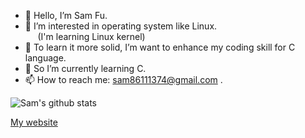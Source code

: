 - 👋 Hello, I’m Sam Fu.
- 👀 I’m interested in operating system like Linux.\
&nbsp;&nbsp;&nbsp;&nbsp;&nbsp;(I'm learning Linux kernel)
- 💞️ To learn it more solid, I’m want to enhance my coding skill for C language.
- 🌱 So I’m currently learning C.   
- 📫 How to reach me: sam86111374@gmail.com .

<!---
samfu19971113/samfu19971113 is a ✨ special ✨ repository because its `README.md` (this file) appears on your GitHub profile.
You can click the Preview link to take a look at your changes.
--->

![Sam's github stats](https://github-readme-stats.vercel.app/api?username=SamFu1113)

[My website](https://samfu1113.github.io/)

<!---
[![Top Langs](https://github-readme-stats.vercel.app/api/top-langs/?username=SamFu1113)](https://github.com/SamFu1113/github-readme-stats)
--->

